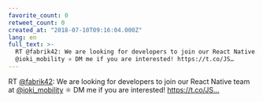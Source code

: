 ```yaml
---
favorite_count: 0
retweet_count: 0
created_at: "2018-07-10T09:16:04.000Z"
lang: en
full_text: >-
  RT @fabrik42: We are looking for developers to join our React Native team at
  @ioki_mobility ⚛️ DM me if you are interested! https://t.co/JS…
---
```


RT [@fabrik42](https://twitter.com/fabrik42): We are looking for developers to
join our React Native team at
[@ioki_mobility](https://twitter.com/ioki_mobility) ⚛️ DM me if you are
interested! https://t.co/JS…

